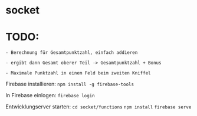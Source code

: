 # socket

# TODO:

    - Berechnung für Gesamtpunktzahl, einfach addieren
   
    - ergibt dann Gesamt oberer Teil -> Gesamtpunktzahl + Bonus
    
    - Maximale Punktzahl in einem Feld beim zweiten Kniffel



Firebase installieren:
`npm install -g firebase-tools`

In Firebase einlogen:
`firebase login`

Entwicklungserver starten:
`cd socket/functions`
`npm install`
`firebase serve`
